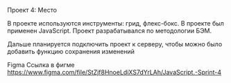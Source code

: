  Проект 4: Место

В проекте используются инструменты: грид, флекс-бокс. В проекте был применен JavaScript. Проект разрабатывался по методологии БЭМ.

Дальше планируется подключить проект к серверу, чтобы можно было добавить функцию сохранения изменений

Figma
Ссылка в фигме
https://www.figma.com/file/StZjf8HnoeLdiXS7dYrLAh/JavaScript.-Sprint-4
